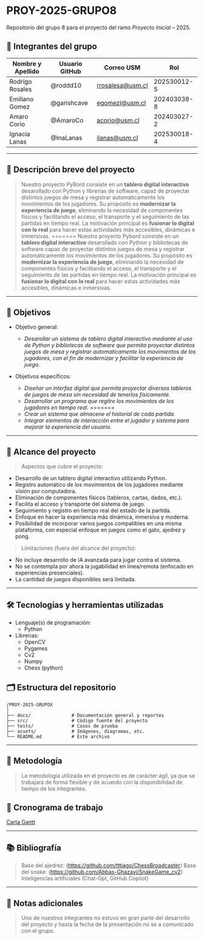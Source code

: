 # PROY-2025-GRUPO8

Repositorio del grupo 8 para el proyecto del ramo *Proyecto Inicial* – 2025.

## 👥 Integrantes del grupo

| Nombre y Apellido | Usuario GitHub | Correo USM               | Rol          |
|-|-|-|-|
| Rodrigo Rosales   | @roddd10       | rrosalesa@usm.cl |  202530012-5 |
| Emiliano Gomez    | @garishcave    | egomezl@usm.cl   | 202403038-8  |
| Amaro Corio       | @AmaroCo       | acorio@usm.cl    | 202403027-2  |
| Ignacia Lanas     | @InaLanas      | ilanas@usm.cl    | 202530018-4  |

--- 

## 📝 Descripción breve del proyecto

> Nuestro proyecto PyBord consiste en un **tablero digital interactivo** desarollado con Python y librerias de software, capaz de proyectar distintos juegos de mesa y registrar automáticamente los movimientos de los jugadores. Su propósito es **modernizar la experiencia de juego**, eliminando la necesidad de componentes físicos y facilitando el acceso, el transporte y el seguimiento de las partidas en tiempo real. La motivación principal es **fusionar lo digital con lo real** para hacer estas actividades más accesibles, dinámicas e inmersivas.
=======
> Nuestro proyecto Pybord consiste en un **tablero digital interactivo** desarollado con Python y bibliotecas de software capaz de proyectar distintos juegos de mesa y registrar automáticamente los movimientos de los jugadores. Su propósito es **modernizar la experiencia de juego**, eliminando la necesidad de componentes físicos y facilitando el acceso, el transporte y el seguimiento de las partidas en tiempo real. La motivación principal es **fusionar lo digital con lo real** para hacer estas actividades más accesibles, dinámicas e inmersivas.






---

## 🎯 Objetivos

- Objetivo general:

  - *Desarollar un sistema de tablero digital interactivo mediante el uso de Python y bibliotecas de software que permita proyectar distintos juegos de mesa y registrar automaticamente los movimientos de los jugadores, con el fin de modernizar y facilitar la experiencia de juego.*


- Objetivos específicos:

  - *Diseñar un interfaz digital que permita proyectar diversos tableros de juegos de mesa sin necesidad de tenerlos físicamente.*
  - *Desarrollar un programa que regitre los movimientos de los jugadores en tiempo real.*
=======
  - *Crear un sistema que almacene el historial de cada partida.*
  - *Integrar elementos de interacción entre el jugador y sistema para mejorar la experiencia del usuario.*

---

## 🧩 Alcance del proyecto

>  Aspectos que cubre el proyecto:

- Desarrollo de un tablero digital interactivo utilizando Python.
- Registro automático de los movimientos de los jugadores mediante visión por computadora.
- Eliminación de componentes físicos (tableros, cartas, dados, etc.).
- Facilita el acceso y transporte del sistema de juego.
- Seguimiento y registro en tiempo real del estado de la partida.
- Enfoque en hacer la experiencia más dinámica, inmersiva y moderna.
- Posibilidad de incorporar varios juegos compatibles en una misma plataforma, con especial enfoque en juegos como el gato, ajedrez y pong.



>  Limitaciones (fuera del alcance del proyecto):

- No incluye desarrollo de IA avanzada para jugar contra el sistema.
- No se contempla por ahora la jugabilidad en línea/remota (enfocado en experiencias presenciales).
- La cantidad de juegos disponibles será limitada.

---

## 🛠️ Tecnologías y herramientas utilizadas

- Lenguaje(s) de programación:
  - Python
- Librerias:
  - OpenCV
  - Pygames
  - Cv2
  - Numpy
  - Chess (python)


## 🗂️ Estructura del repositorio

```
/PROY-2025-GRUPOX
│
├── docs/               # Documentación general y reportes
├── src/                # Código fuente del proyecto
├── tests/              # Casos de prueba
├── assets/             # Imágenes, diagramas, etc.
└── README.md           # Este archivo
```

---

## 🧪 Metodología

> La metodología utilizada en el proyecto es de carácter ágil, ya que se trabajará de forma flexible y de acuerdo con la disponibilidad de tiempo de los integrantes.

## 📅 Cronograma de trabajo


[Carta Gantt](https://usmcl-my.sharepoint.com/:x:/r/personal/ilanas_usm_cl/_layouts/15/Doc.aspx?sourcedoc=%7B0E152141-DA4E-4BAB-933A-AE39D80E6642%7D&file=Carta%20Gantt.xlsx&fromShare=true&action=default&mobileredirect=true)

---

## 📚 Bibliografía

 > Base del ajedrez: (https://github.com/tttiago/ChessBroadcaster)
 > Base del snake: (https://github.com/Abbas-Ghazavi/SnakeGame_cv2)
 > Inteligencías artificiales (Chat-Gpt, GitHub Copilot)
---

## 📌 Notas adicionales

> Uno de nuestros integrantes no estuvo en gran parte del desarrollo del proyecto 
  y hasta la fecha de la presentación no se a comunicado con el grupo.
